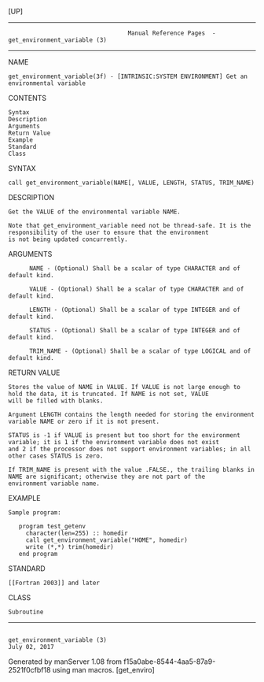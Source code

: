 [UP]

-----------------------------------------------------------------------------------------------------------------------------------
                                      Manual Reference Pages  - get_environment_variable (3)
-----------------------------------------------------------------------------------------------------------------------------------
                                                                 
NAME

    get_environment_variable(3f) - [INTRINSIC:SYSTEM ENVIRONMENT] Get an environmental variable

CONTENTS

    Syntax
    Description
    Arguments
    Return Value
    Example
    Standard
    Class

SYNTAX

    call get_environment_variable(NAME[, VALUE, LENGTH, STATUS, TRIM_NAME)

DESCRIPTION

    Get the VALUE of the environmental variable NAME.

    Note that get_environment_variable need not be thread-safe. It is the responsibility of the user to ensure that the environment
    is not being updated concurrently.

ARGUMENTS

          NAME - (Optional) Shall be a scalar of type CHARACTER and of default kind.

          VALUE - (Optional) Shall be a scalar of type CHARACTER and of default kind.

          LENGTH - (Optional) Shall be a scalar of type INTEGER and of default kind.

          STATUS - (Optional) Shall be a scalar of type INTEGER and of default kind.

          TRIM_NAME - (Optional) Shall be a scalar of type LOGICAL and of default kind.

RETURN VALUE

    Stores the value of NAME in VALUE. If VALUE is not large enough to hold the data, it is truncated. If NAME is not set, VALUE
    will be filled with blanks.

    Argument LENGTH contains the length needed for storing the environment variable NAME or zero if it is not present.

    STATUS is -1 if VALUE is present but too short for the environment variable; it is 1 if the environment variable does not exist
    and 2 if the processor does not support environment variables; in all other cases STATUS is zero.

    If TRIM_NAME is present with the value .FALSE., the trailing blanks in NAME are significant; otherwise they are not part of the
    environment variable name.

EXAMPLE

    Sample program:

       program test_getenv
         character(len=255) :: homedir
         call get_environment_variable("HOME", homedir)
         write (*,*) trim(homedir)
       end program



STANDARD

    [[Fortran 2003]] and later

CLASS

    Subroutine

-----------------------------------------------------------------------------------------------------------------------------------

                                                   get_environment_variable (3)                                       July 02, 2017

Generated by manServer 1.08 from f15a0abe-8544-4aa5-87a9-2521f0cfbf18 using man macros.
                                                           [get_enviro]
